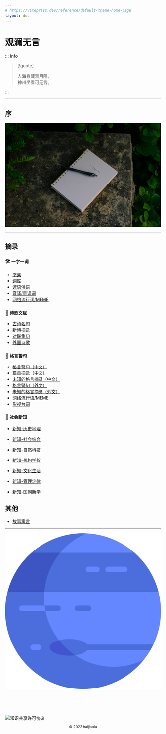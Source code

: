 ```yaml
---
# https://vitepress.dev/reference/default-theme-home-page
layout: doc
---
```


# 观澜无言

::: info

> [!quote]
>
> 人海身藏焉用隐，  
> 神州坐看可无言。  

:::

---

## 序

![banner](public/hannah.jpg)

---

## 摘录

### 🛠️ `一字一词`

- [字集](item/word-zh-char.md)
- [词库](item/word-zh-idiom.md)
- [谚语俗语](item/word-zh-idiom2.md)
- [音译/意译词](item/word-trans.md)
- [网络流行词/MEME](item/word-meme.md)

### 🚀 `诗歌文赋`

- [古诗名句](item/poem-zh-gushi.md)
- [新诗摘录](item/poem-zh-xinshi.md)
- [对联集句](item/poem-zh-couplets.md)
- [外国诗歌](item/poem-intl.md)

### 💬 `格言警句`

- [格言警句（中文）](item/quote-zh.md)
- [篇章摘录（中文）](item/quote-zh-long.md)
- [未知的格言摘录（中文）](item/quote-zh-unk.md)
- [格言警句（外文）](item/quote-intl.md)
- [未知的格言摘录（外文）](item/quote-intl-unk.md)
- [网络流行语/MEME](item/quote-meme.md)
- [影视台词](item/quote-ent.md)

### 🧪 `社会新知`

- [新知-历史地理](item/info-ld.md)
- [新知-社会综合](item/info-sh.md)
- [新知-自然科技](item/info-zr.md)
- [新知-机构学校](item/info-jg.md)
- [新知-文化生活](item/info-wh.md)

- [新知-管理定律](item/info-gl.md)
- [新知-国朝新学](item/info-zh.md)

## 其他

- [故事寓言](item/story.md)

---

![logo](public/logo.png)

<div style="margin-top:5rem">
  <img alt="知识共享许可协议" style="display:block;margin:auto" src="https://i.creativecommons.org/l/by-sa/4.0/88x31.png" />
  <p style="text-align:center;font-size:smaller">&copy; 2023 haijiaolu</p>
</div>
